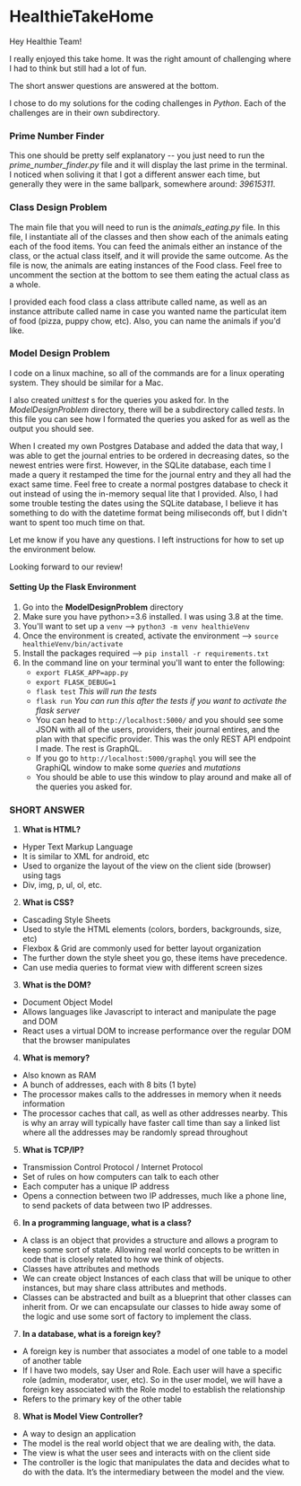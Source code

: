 # HealthieTakeHome


Hey Healthie Team! 

I really enjoyed this take home. It was the right amount of challenging where I had to think but still had a lot of fun. 

The short answer questions are answered at the bottom. 

I chose to do my solutions for the coding challenges in _Python_. Each of the challenges are in their own subdirectory. 

### Prime Number Finder

This one should be pretty self explanatory -- you just need to run the _prime_number_finder.py_ file and it will display the last prime in the terminal. I noticed when soliving it that I got a different answer each time, but generally they were in the same ballpark, somewhere around: _39615311_. 


### Class Design Problem

The main file that you will need to run is the _animals_eating.py_ file. In this file, I instantiate all of the classes and then show each of the animals eating each of the food items. You can feed the animals either an instance of the class, or the actual class itself, and it will provide the same outcome. As the file is now, the animals are eating instances of the Food class. Feel free to uncomment the section at the bottom to see them eating the actual class as a whole. 

I provided each food class a class attribute called name, as well as an instance attribute called name in case you wanted name the particulat item of food (pizza, puppy chow, etc). Also, you can name the animals if you'd like. 



### Model Design Problem

I code on a linux machine, so all of the commands are for a linux operating system. They should be similar for a Mac.

I also created _unittest_ s for the queries you asked for. In the _ModelDesignProblem_ directory, there will be a subdirectory called _tests_. In this file you can see how I formated the queries you asked for as well as the output you should see. 

When I created my own Postgres Database and added the data that way, I was able to get the journal entries to be ordered in decreasing dates, so the newest entries were first. However, in the SQLite database, each time I made a query it restamped the time for the journal entry and they all had the exact same time. Feel free to create a normal postgres database to check it out instead of using the in-memory sequal lite that I provided. Also, I had some trouble testing the dates using the SQLite database, I believe it has something to do with the datetime format being miliseconds off, but I didn't want to spent too much time on that. 

Let me know if you have any questions. I left instructions for how to set up the environment below. 

Looking forward to our review!


#### Setting Up the Flask Environment

1. Go into the __ModelDesignProblem__ directory
2. Make sure you have python>=3.6 installed. I was using 3.8 at the time. 
3. You'll want to set up a `venv` --> `python3 -m venv healthieVenv`
4. Once the environment is created, activate the environment --> `source healthieVenv/bin/activate`
5. Install the packages required -->  `pip install -r requirements.txt`
6. In the command line on your terminal you'll want to enter the following:
   - `export FLASK_APP=app.py`
   - `export FLASK_DEBUG=1` 
   - `flask test` _This will run the tests_
   - `flask run` _You can run this after the tests if you want to activate the flask server_
   - You can head to `http://localhost:5000/` and you should see some JSON with all of the users, providers, their journal entires, and the plan with that specific provider. This was the only REST API endpoint I made. The rest is GraphQL. 
   - If you go to `http://localhost:5000/graphql` you will see the GraphiQL window to make some _queries_ and _mutations_
   - You should be able to use this window to play around and make all of the queries you asked for. 





### SHORT ANSWER

1) **What is HTML?**
- Hyper Text Markup Language
- It is similar to XML for android, etc
- Used to organize the layout of the view on the client side (browser) using tags
- Div, img, p, ul, ol, etc.


2) **What is CSS?**
- Cascading Style Sheets
- Used to style the HTML elements  (colors, borders, backgrounds, size, etc)
- Flexbox & Grid are commonly used for better layout organization
- The further down the style sheet you go, these items have precedence. 
- Can use media queries to format view with different screen sizes


3) **What is the DOM?**
- Document Object Model
- Allows languages like Javascript to interact and manipulate the page and DOM
- React uses a virtual DOM to increase performance over the regular DOM that the browser manipulates


4) **What is memory?**
- Also known as RAM
- A bunch of addresses, each with 8 bits (1 byte)
- The processor makes calls to the addresses in memory when it needs information
- The processor caches that call, as well as other addresses nearby. This is why an array will typically have faster call time than say a linked list where all the addresses may be randomly spread throughout


5) **What is TCP/IP?**
- Transmission Control Protocol / Internet Protocol 
- Set of rules on how computers can talk to each other
- Each computer has a unique IP address
- Opens a connection between two IP addresses, much like a phone line, to send packets of data between two IP addresses. 


6) **In a programming language, what is a class?**
- A class is an object that provides a structure and allows a program to keep some sort of state. Allowing real world concepts to be written in code that is closely related to how we think of objects. 
- Classes have attributes and methods
- We can create object Instances of each class that will be unique to other instances, but may share class attributes and methods.
- Classes can be abstracted and built as a blueprint that other classes can inherit from. Or we can encapsulate our classes to hide away some of the logic and use some sort of factory to implement the class. 


7) **In a database, what is a foreign key?**
- A foreign key is number that associates a model of one table to a model of another table
- If I have two models, say User and Role.  Each user will have a specific role (admin, moderator, user, etc). So in the user model, we will have a foreign key associated with the Role model to establish the relationship
- Refers to the primary key of the other table


8) **What is Model View Controller?**
- A way to design an application
- The model is the real world object that we are dealing with, the data. 
- The view is what the user sees and interacts with on the client side
- The controller is the logic that manipulates the data and decides what to do with the data. It’s the intermediary between the model and the view. 
